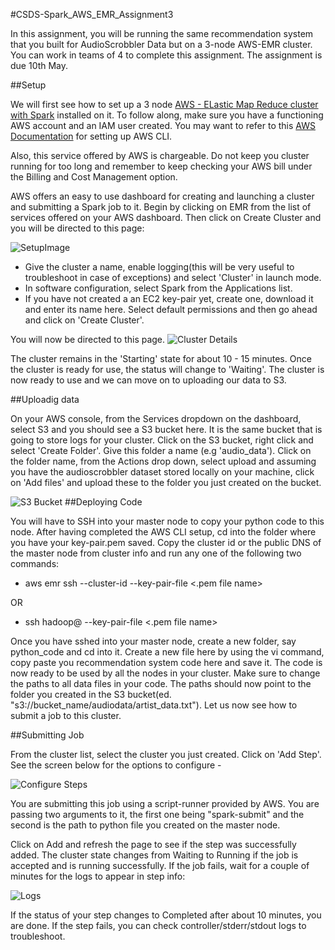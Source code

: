 #CSDS-Spark_AWS_EMR_Assignment3

In this assignment, you will be running the same recommendation system that you built for AudioScrobbler Data but on a 3-node AWS-EMR cluster. You can work in teams of 4 to complete this assignment. The assignment is due 10th May.


##Setup

We will first see how to set up a 3 node [AWS - ELastic Map Reduce cluster with Spark](http://docs.aws.amazon.com/ElasticMapReduce/latest/DeveloperGuide/emr-spark-launch.html) installed on it. To follow along, make sure you have a functioning AWS account and an IAM user created. You may want to refer to this [AWS Documentation](http://docs.aws.amazon.com/cli/latest/userguide/cli-chap-getting-set-up.html) for setting up AWS CLI.

Also, this service offered by AWS is chargeable. Do not keep you cluster running for too long and remember to keep checking your AWS bill under the Billing and Cost Management option.

AWS offers an easy to use dashboard for creating and launching a cluster and submitting a Spark job to it. Begin by clicking on EMR from the list of services offered on your AWS dashboard. Then click on Create Cluster and you will be directed to this page: 

![SetupImage](http://i.imgur.com/arhxIA9.png)


* Give the cluster a name, enable logging(this will be very useful to troubleshoot in case of exceptions) and select 'Cluster' in launch mode. 
* In software configuration, select Spark from the Applications list. 
* If you have not created a an EC2 key-pair yet, create one, download it and enter its name here. Select default permissions and then go ahead and click on 'Create Cluster'.

You will now be directed to this page.
![Cluster Details](http://i.imgur.com/7EQguTV.png)

The cluster remains in the 'Starting' state for about 10 - 15 minutes. Once the cluster is ready for use, the status will change to 'Waiting'. The cluster is now ready to use and we can move on to uploading our data to S3.


##Uploadig data

On your AWS console, from the Services dropdown on the dashboard, select S3 and you should see a S3 bucket here. It is the same bucket that is going to store logs for your cluster. Click on the S3 bucket, right click and select 'Create Folder'. Give this folder a name (e.g 'audio_data'). Click on the folder name, from the Actions drop down, select upload and assuming you have the audioscrobbler dataset stored locally on your machine, click on 'Add files' and upload these to the folder you just created on the bucket.

![S3 Bucket](http://i.imgur.com/DbzTwy7.png)
##Deploying Code 

You will have to SSH into your master node to copy your python code to this node. After having completed the AWS CLI setup, cd into the folder where you have your key-pair.pem saved. Copy the cluster id or the public DNS of the master node from cluster info and run any one of the following two commands:

* aws emr ssh --cluster-id <id> --key-pair-file <.pem file name>

OR

* ssh hadoop@<public dns of master> --key-pair-file <.pem file name>

Once you have sshed into your master node, create a new folder, say python_code and cd into it. Create a new file here by using the vi command, copy paste you recommendation system code here and save it. The code is now ready to be used by all the nodes in your cluster. Make sure to change the paths to all data files in your code. The paths should now point to the folder you created in the S3 bucket(ed. "s3://bucket_name/audiodata/artist_data.txt").  Let us now see how to submit a job to this cluster. 

##Submitting Job

From the cluster list, select the cluster you just created. Click on 'Add Step'. See the screen below for the options to configure -

![Configure Steps](http://i.imgur.com/cUzMbUt.png)

You are submitting this job using a script-runner provided by AWS. You are passing two arguments to it, the first one being "spark-submit" and the second is the path to python file you created on the master node.

Click on Add and refresh the page to see if the step was successfully added. The cluster state changes from Waiting to Running if the job is accepted and is running successfully. If the job fails, wait for a couple of minutes for the logs to appear in step info:

![Logs](http://i.imgur.com/Q3miV9F.png)

If the status of your step changes to Completed after about 10 minutes, you are done. If the step fails, you can check controller/stderr/stdout logs to troubleshoot. 
